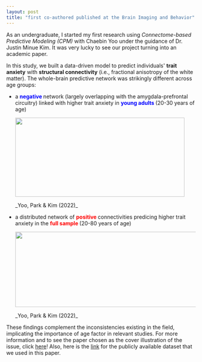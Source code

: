 ```yaml
---
layout: post
title: "first co-authored published at the Brain Imaging and Behavior"
---
```


As an undergraduate, I started my first research using _Connectome-based Predictive Modeling (CPM)_ with Chaebin Yoo under the guidance of Dr. Justin Minue Kim. 
It was very lucky to see our project turning into an academic paper. 


In this study, we built a data-driven model to predict individuals' **trait anxiety** with **structural connectivity** (i.e., fractional anisotropy of the white matter). 
The whole-brain predictive network was strikingly different across age groups: 
  - a **<span style='color:blue;'> negative </span>** network (largely overlapping with the amygdala-prefrontal circuitry) linked with higher trait anxiety in **<span style='color:blue;'> young adults </span>** (20-30 years of age)
    <p align="left">
      <img src="https://github.com/suzanpark/suzanpark.github.io/assets/143306172/074e32f2-5758-4b4e-a82e-8f916a81a5f0" width="450" height="210"/> 
    </p> _Yoo, Park & Kim (2022)_


  - a distributed network of **<span style='color:red;'> positive </span>** connectivities predicing higher trait anxiety in the **<span style='color:red;'> full sample </span>** (20-80 years of age)
    <p align="left">
      <img src="https://github.com/suzanpark/suzanpark.github.io/assets/143306172/48c1b4ca-8dfd-4887-8f2f-ec1a5977a796" width="800" height="200"/> 
    </p> _Yoo, Park & Kim (2022)_


These findings complement the inconsistencies existing in the field, implicating the importance of age factor in relevant studies. 
For more information and to see the paper chosen as the cover illustration of the issue, click [here](https://link.springer.com/article/10.1007/s11682-022-00700-2)! 
Also, here is the [link](http://fcon_1000.projects.nitrc.org/indi/retro/MPI_LEMON.html) for the publicly available dataset that we used in this paper.





